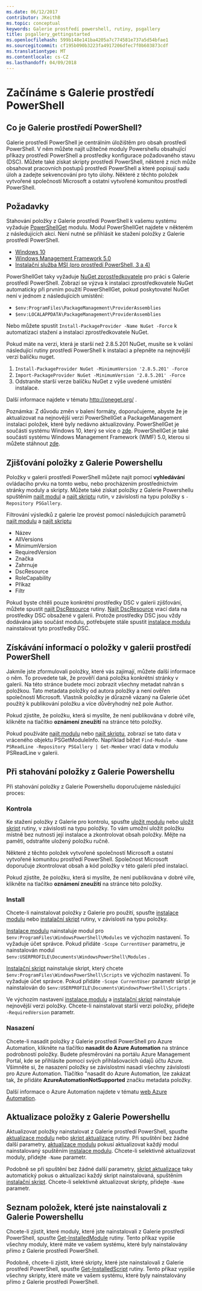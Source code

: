 ```yaml
---
ms.date: 06/12/2017
contributor: JKeithB
ms.topic: conceptual
keywords: Galerie prostředí powershell, rutiny, psgallery
title: psgallery_gettingstarted
ms.openlocfilehash: 599b148e141ba4205a7c774581e737a5d54bfae1
ms.sourcegitcommit: cf195b090b3223fa4917206dfec7f0b603873cdf
ms.translationtype: MT
ms.contentlocale: cs-CZ
ms.lasthandoff: 04/09/2018
---
```

# <a name="get-started-with-the-powershell-gallery"></a>Začínáme s Galerie prostředí PowerShell

## <a name="what-is-the-powershell-gallery"></a>Co je Galerie prostředí PowerShell?

Galerie prostředí PowerShell je centrálním úložištěm pro obsah prostředí PowerShell.
V něm můžete najít užitečné moduly Powershellu obsahující příkazy prostředí PowerShell a prostředky konfigurace požadovaného stavu (DSC). Můžete také získat skripty prostředí PowerShell, některé z nich může obsahovat pracovních postupů prostředí PowerShell a které popisují sadu úloh a zadejte sekvencování pro tyto úlohy.
Některé z těchto položek vytvořené společností Microsoft a ostatní vytvořené komunitou prostředí PowerShell.

## <a name="requirements"></a>Požadavky

Stahování položky z Galerie prostředí PowerShell k vašemu systému vyžaduje [PowerShellGet](http://go.microsoft.com/fwlink/?LinkID=760387&clcid=0x409) modulu. Modul PowerShellGet najdete v některém z následujících akcí. Není nutné se přihlásit ke stažení položky z Galerie prostředí PowerShell.

-   [Windows 10](http://go.microsoft.com/fwlink/?LinkID=624830&clcid=0x409)
-   [Windows Management Framework 5.0](http://go.microsoft.com/fwlink/?LinkId=398175)
-   [Instalační služba MSI (pro prostředí PowerShell, 3 a 4)](http://go.microsoft.com/fwlink/?LinkID=746217&clcid=0x409)

PowerShellGet taky vyžaduje [NuGet zprostředkovatele](http://go.microsoft.com/fwlink/?LinkId=722208) pro práci s Galerie prostředí PowerShell. Zobrazí se výzva k instalaci zprostředkovatele NuGet automaticky při prvním použití PowerShellGet, pokud poskytovatel NuGet není v jednom z následujících umístění:

- `$env:ProgramFiles\PackageManagement\ProviderAssemblies`
- `$env:LOCALAPPDATA\PackageManagement\ProviderAssemblies`

Nebo můžete spustit `Install-PackageProvider -Name NuGet -Force` k automatizaci stažení a instalaci zprostředkovatele NuGet.


Pokud máte na verzi, která je starší než 2.8.5.201 NuGet, musíte se k volání následující rutiny prostředí PowerShell k instalaci a přepněte na nejnovější verzi balíčku nuget.

1.  `Install-PackageProvider NuGet -MinimumVersion '2.8.5.201' -Force`
2.  `Import-PackageProvider NuGet -MinimumVersion '2.8.5.201' -Force`
3.  Odstraníte starší verze balíčku NuGet z výše uvedené umístění instalace.

Další informace najdete v tématu <http://oneget.org/> .


Poznámka: Z důvodu změn v balení formáty, doporučujeme, abyste že je aktualizovat na nejnovější verzi PowerShellGet a PackageManagement instalaci položek, které byly nedávno aktualizovány. PowerShellGet je součástí systému Windows 10, který se více o [zde](http://go.microsoft.com/fwlink/?LinkID=624830&clcid=0x409).
PowerShellGet je také součástí systému Windows Management Framework (WMF) 5.0, kterou si můžete stáhnout [zde](http://go.microsoft.com/fwlink/?LinkId=398175).

## <a name="discovering-items-from-the-powershell-gallery"></a>Zjišťování položky z Galerie Powershellu

Položky v galerii prostředí PowerShell můžete najít pomocí **vyhledávání** ovládacího prvku na tomto webu, nebo procházením prostřednictvím stránky moduly a skripty. Můžete také získat položky z Galerie Powershellu spuštěním [najít modul](https://go.microsoft.com/fwlink/?LinkId=821658) a [najít skriptu](https://go.microsoft.com/fwlink/?LinkId=822322) rutin, v závislosti na typu položky s `-Repository PSGallery`.

Filtrování výsledků z galerie lze provést pomocí následujících parametrů [najít modulu](https://go.microsoft.com/fwlink/?LinkId=821658) a [najít skriptu](https://go.microsoft.com/fwlink/?LinkId=822322)

- Název
- AllVersions
- MinimumVersion
- RequiredVersion
- Značka
- Zahrnuje
- DscResource
- RoleCapability
- Příkaz
- Filtr

Pokud byste chtěli pouze konkrétní prostředky DSC v galerii zjišťování, můžete spustit [najít DscResource](https://go.microsoft.com/fwlink/?LinkId=517196) rutiny.
[Najít DscResource](https://go.microsoft.com/fwlink/?LinkId=517196) vrací data na prostředky DSC obsažené v galerii. Protože prostředky DSC jsou vždy dodávána jako součást modulu, potřebujete stále spustit [instalace modulu](https://go.microsoft.com/fwlink/?LinkId=821663) nainstalovat tyto prostředky DSC.

## <a name="learning-about-items-in-the-powershell-gallery"></a>Získávání informací o položky v galerii prostředí PowerShell

Jakmile jste zformulovali položky, které vás zajímají, můžete další informace o něm. To provedete tak, že prověří daná položka konkrétní stránky v galerii. Na této stránce budete moci zobrazit všechny metadat nahrán s položkou. Tato metadata položky od autora položky a není ověřen společností Microsoft. Vlastník položky je důrazně vázaný na Galerie účet použitý k publikování položku a více důvěryhodný než pole Author.

Pokud zjistíte, že položku, která si myslíte, že není publikována v dobré víře, klikněte na tlačítko **oznámení zneužití** na stránce této položky.

Pokud používáte [najít modulu](https://go.microsoft.com/fwlink/?LinkId=821658) nebo [najít skriptu](https://go.microsoft.com/fwlink/?LinkId=822322), zobrazí se tato data v vráceného objektu PSGetModuleInfo.
Například běžet `Find-Module -Name PSReadLine -Repository PSGallery | Get-Member` vrací data v modulu PSReadLine v galerii.

## <a name="downloading-items-from-the-powershell-gallery"></a>Při stahování položky z Galerie Powershellu

Při stahování položky z Galerie Powershellu doporučujeme následující proces:

### <a name="inspect"></a>Kontrola

Ke stažení položky z Galerie pro kontrolu, spusťte [uložit modulu](https://go.microsoft.com/fwlink/?LinkId=821669) nebo [uložit skript](https://go.microsoft.com/fwlink/?LinkId=822334) rutiny, v závislosti na typu položky. To vám umožní uložit položku místně bez nutnosti její instalace a zkontrolovat obsah položky. Mějte na paměti, odstraňte uložený položku ručně.

Některé z těchto položek vytvořené společností Microsoft a ostatní vytvořené komunitou prostředí PowerShell. Společnost Microsoft doporučuje zkontrolovat obsah a kód položky v této galerii před instalací.

Pokud zjistíte, že položku, která si myslíte, že není publikována v dobré víře, klikněte na tlačítko **oznámení zneužití** na stránce této položky.

### <a name="install"></a>Install

Chcete-li nainstalovat položky z Galerie pro použití, spusťte [instalace modulu](https://go.microsoft.com/fwlink/?LinkId=821663) nebo [instalační skript](https://go.microsoft.com/fwlink/?LinkId=822327) rutiny, v závislosti na typu položky.

[Instalace modulu](https://go.microsoft.com/fwlink/?LinkId=821663) nainstaluje modul pro `$env:ProgramFiles\WindowsPowerShell\Modules` ve výchozím nastavení. To vyžaduje účet správce. Pokud přidáte `-Scope
CurrentUser` parametru, je nainstalován modul `$env:USERPROFILE\Documents\WindowsPowerShell\Modules` .

[Instalační skript](https://go.microsoft.com/fwlink/?LinkId=822327) nainstaluje skript, který chcete `$env:ProgramFiles\WindowsPowerShell\Scripts` ve výchozím nastavení. To vyžaduje účet správce. Pokud přidáte `-Scope
CurrentUser` parametr skript je nainstalován do `$env:USERPROFILE\Documents\WindowsPowerShell\Scripts` .

Ve výchozím nastavení [instalace modulu](https://go.microsoft.com/fwlink/?LinkId=821663) a [instalační skript](https://go.microsoft.com/fwlink/?LinkId=822327) nainstaluje nejnovější verzi položky. Chcete-li nainstalovat starší verzi položky, přidejte `-RequiredVersion` parametr.

### <a name="deploy"></a>Nasazení

Chcete-li nasadit položky z Galerie prostředí PowerShell pro Azure Automation, klikněte na tlačítko **nasadit do Azure Automation** na stránce podrobností položky. Budete přesměrováni na portálu Azure Management Portal, kde se přihlásíte pomocí svých přihlašovacích údajů účtu Azure. Všimněte si, že nasazení položky se závislostmi nasadí všechny závislosti pro Azure Automation. Tlačítko "nasadit do Azure Automation, lze zakázat tak, že přidáte **AzureAutomationNotSupported** značku metadata položky.

Další informace o Azure Automation najdete v tématu [web Azure Automation](http://azure.microsoft.com/services/automation/).

## <a name="updating-items-from-the-powershell-gallery"></a>Aktualizace položky z Galerie Powershellu

Aktualizovat položky nainstalovat z Galerie prostředí PowerShell, spusťte [aktualizace modulu](https://go.microsoft.com/fwlink/?LinkID=398576) nebo [skript aktualizace](http://go.microsoft.com/fwlink/?LinkId=619787) rutiny. Při spuštění bez žádné další parametry, [aktualizace modulu](https://go.microsoft.com/fwlink/?LinkID=398576) pokusí aktualizovat každý modul nainstalovaný spuštěním [instalace modulu](https://go.microsoft.com/fwlink/?LinkId=821663).
Chcete-li selektivně aktualizovat moduly, přidejte `-Name` parametr.

Podobně se při spuštění bez žádné další parametry, [skript aktualizace](http://go.microsoft.com/fwlink/?LinkId=619787) taky automatický pokus o aktualizaci každý skript nainstalovaná, spuštěním [instalační skript](https://go.microsoft.com/fwlink/?LinkId=822327).
Chcete-li selektivně aktualizovat skripty, přidejte `-Name` parametr.

## <a name="list-items-that-you-have-installed-from-the-powershell-gallery"></a>Seznam položek, které jste nainstalovali z Galerie Powershellu

Chcete-li zjistit, které moduly, které jste nainstalovali z Galerie prostředí PowerShell, spusťte [Get-InstalledModule](https://go.microsoft.com/fwlink/?LinkId=526863) rutiny. Tento příkaz vypíše všechny moduly, které máte ve vašem systému, které byly nainstalovány přímo z Galerie prostředí PowerShell.

Podobně, chcete-li zjistit, které skripty, které jste nainstalovali z Galerie prostředí PowerShell, spusťte [Get-InstalledScript](https://go.microsoft.com/fwlink/?LinkId=619790) rutiny. Tento příkaz vypíše všechny skripty, které máte ve vašem systému, které byly nainstalovány přímo z Galerie prostředí PowerShell.